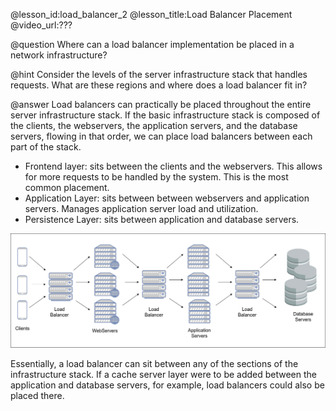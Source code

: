 @lesson_id:load_balancer_2
@lesson_title:Load Balancer Placement
@video_url:???

@question Where can a load balancer implementation be placed in a network infrastructure?
 
@hint Consider the levels of the server infrastructure stack that handles requests. What are these regions and where does a load balancer fit in?

@answer Load balancers can practically be placed throughout the entire server infrastructure stack. If the basic infrastructure stack is composed of the clients, the webservers, the application servers, and the database servers, flowing in that order, we can place load balancers between each part of the stack.
- Frontend layer: sits between the clients and the webservers. This allows for more requests to be handled by the system. This is the most common placement.
- Application Layer: sits between between webservers and application servers.  Manages application server load and utilization.
- Persistence Layer: sits between application and database servers.

![Load balancer location chart](./media/loadBalancingLayer.png)

Essentially, a load balancer can sit between any of the sections of the infrastructure stack. If a cache server layer were to be added between the application and database servers, for example, load balancers could also be placed there.
